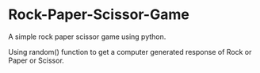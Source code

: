 # Rock-Paper-Scissor-Game
A simple rock paper scissor game using python.


Using random() function to get a computer generated response of Rock or Paper or Scissor.
